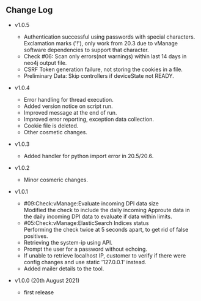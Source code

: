 ## Change Log
 - v1.0.5 
 	- Authentication successful using passwords with special characters. Exclamation marks ('!'), only work from 20.3 due to vManage software dependencies to support that character.
 	- Check #06: Scan only errors(not warnings) within last 14 days in neo4j output file.
 	- CSRF Token generation failure, not storing the cookies in a file.
 	- Preliminary Data: Skip controllers if deviceState not READY.

 - v1.0.4
  	- Error handling for thread execution.
  	- Added version notice on script run.
  	- Improved message at the end of run.
  	- Improved error reporting, exception data collection.
  	- Cookie file is deleted.
  	- Other cosmetic changes.
  	
 - v1.0.3
  	- Added handler for python import error in 20.5/20.6.
	
 - v1.0.2
  	- Minor cosmeric changes.
  	
- v1.0.1 
	- #09:Check:vManage:Evaluate incoming DPI data size<br>
		Modified the check to include the daily incoming Approute data in the daily incoming DPI data to evaluate if data within limits.
	- #05:Check:vManage:ElasticSearch Indices status<br>
	 	Performing the check twice at 5 seconds apart, to get rid of false positives.
	- Retrieving the system-ip using API.
	- Prompt the user for a password without echoing.
	- If unable to retrieve localhost IP, customer to verify if there were config changes and use static '127.0.0.1' instead.
	- Added mailer details to the tool.

- v1.0.0 (20th August 2021)
    - first release 
